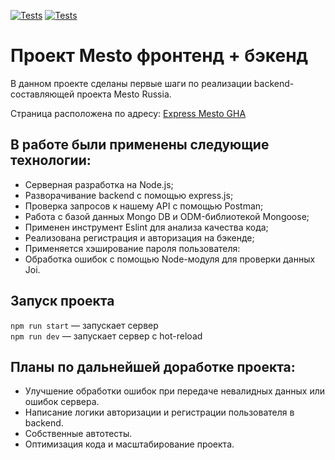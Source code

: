 [![Tests](../../actions/workflows/tests-13-sprint.yml/badge.svg)](../../actions/workflows/tests-13-sprint.yml) [![Tests](../../actions/workflows/tests-14-sprint.yml/badge.svg)](../../actions/workflows/tests-14-sprint.yml)
# Проект Mesto фронтенд + бэкенд

В данном проекте сделаны первые шаги по реализации backend-составляющей проекта Mesto Russia.

Страница расположена по адресу: [Express Mesto GHA](https://github.com/Racio-begin/express-mesto-gha/)


## В работе были применены следующие технологии:

* Серверная разработка на Node.js;
* Разворачивание backend с помощью express.js;
* Проверка запросов к нашему API с помощью Postman;
* Работа с базой данных Mongo DB и ODM-библиотекой Mongoose;
* Применен инструмент Eslint для анализа качества кода;
* Реализована регистрация и авторизация на бэкенде;
* Применяется хэширование пароля пользователя:
* Обработка ошибок c помощью Node-модуля для проверки данных Joi.


## Запуск проекта

`npm run start` — запускает сервер   
`npm run dev` — запускает сервер с hot-reload


## Планы по дальнейшей доработке проекта:

* Улучшение обработки ошибок при передаче невалидных данных или ошибок сервера.
* Написание логики авторизации и регистрации пользователя в backend.
* Собственные автотесты.
* Оптимизация кода и масштабирование проекта.
